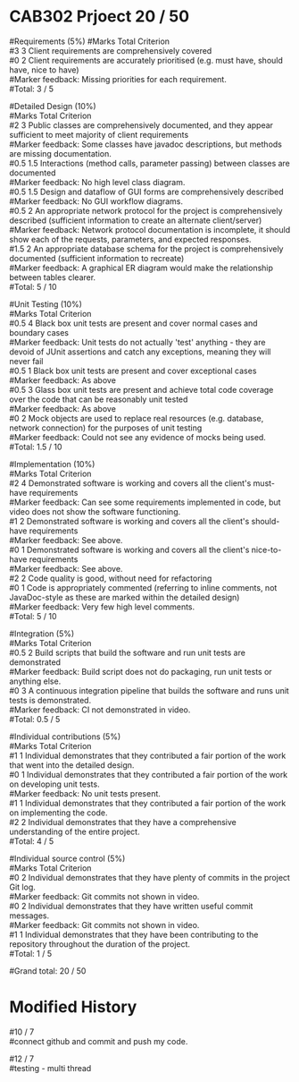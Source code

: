 # CAB302 Prjoect 20 / 50 

#Requirements (5%)
#Marks	Total	Criterion<br/>
#3	3	Client requirements are comprehensively covered<br/>
#0	2	Client requirements are accurately prioritised (e.g. must have, should have, nice to have)<br/>
#Marker feedback: Missing priorities for each requirement.<br/>
#Total:	3 / 5<br/>

#Detailed Design (10%)<br/>
#Marks	Total	Criterion<br/>
#2	3	Public classes are comprehensively documented, and they appear sufficient to meet majority of client requirements<br/>
#Marker feedback: Some classes have javadoc descriptions, but methods are missing documentation.<br/>
#0.5	1.5	Interactions (method calls, parameter passing) between classes are documented<br/>
#Marker feedback: No high level class diagram.<br/>
#0.5	1.5	Design and dataflow of GUI forms are comprehensively described<br/>
#Marker feedback: No GUI workflow diagrams.<br/>
#0.5	2	An appropriate network protocol for the project is comprehensively described (sufficient information to create an alternate client/server)<br/>
#Marker feedback: Network protocol documentation is incomplete, it should show each of the requests, parameters, and expected responses.<br/>
#1.5	2	An appropriate database schema for the project is comprehensively documented (sufficient information to recreate)<br/>
#Marker feedback: A graphical ER diagram would make the relationship between tables clearer.<br/>
#Total:	5 / 10<br/>

#Unit Testing (10%)<br/>
#Marks	Total	Criterion<br/>
#0.5	4	Black box unit tests are present and cover normal cases and boundary cases<br/>
#Marker feedback: Unit tests do not actually 'test' anything - they are devoid of JUnit assertions and catch any exceptions, meaning they will never fail<br/>
#0.5	1	Black box unit tests are present and cover exceptional cases<br/>
#Marker feedback: As above<br/>
#0.5	3	Glass box unit tests are present and achieve total code coverage over the code that can be reasonably unit tested<br/>
#Marker feedback: As above<br/>
#0	2	Mock objects are used to replace real resources (e.g. database, network connection) for the purposes of unit testing<br/>
#Marker feedback: Could not see any evidence of mocks being used.<br/>
#Total:	1.5 / 10<br/>

#Implementation (10%)<br/>
#Marks	Total	Criterion<br/>
#2	4	Demonstrated software is working and covers all the client's must-have requirements<br/>
#Marker feedback: Can see some requirements implemented in code, but video does not show the software functioning.<br/>
#1	2	Demonstrated software is working and covers all the client's should-have requirements<br/>
#Marker feedback: See above.<br/>
#0	1	Demonstrated software is working and covers all the client's nice-to-have requirements<br/>
#Marker feedback: See above.<br/>
#2	2	Code quality is good, without need for refactoring<br/>
#0	1	Code is appropriately commented (referring to inline comments, not JavaDoc-style as these are marked within the detailed design)<br/>
#Marker feedback: Very few high level comments.<br/>
#Total:	5 / 10<br/>

#Integration (5%)<br/>
#Marks	Total	Criterion<br/>
#0.5	2	Build scripts that build the software and run unit tests are demonstrated<br/>
#Marker feedback: Build script does not do packaging, run unit tests or anything else.<br/>
#0	3	A continuous integration pipeline that builds the software and runs unit tests is demonstrated.<br/>
#Marker feedback: CI not demonstrated in video.<br/>
#Total:	0.5 / 5<br/>

#Individual contributions (5%)<br/>
#Marks	Total	Criterion<br/>
#1	1	Individual demonstrates that they contributed a fair portion of the work that went into the detailed design.<br/>
#0	1	Individual demonstrates that they contributed a fair portion of the work on developing unit tests.<br/>
#Marker feedback: No unit tests present.<br/>
#1	1	Individual demonstrates that they contributed a fair portion of the work on implementing the code.<br/>
#2	2	Individual demonstrates that they have a comprehensive understanding of the entire project.<br/>
#Total:	4 / 5<br/>

#Individual source control (5%)<br/>
#Marks	Total	Criterion<br/>
#0	2	Individual demonstrates that they have plenty of commits in the project Git log.<br/>
#Marker feedback: Git commits not shown in video.<br/>
#0	2	Individual demonstrates that they have written useful commit messages.<br/>
#Marker feedback: Git commits not shown in video.<br/>
#1	1	Individual demonstrates that they have been contributing to the repository throughout the duration of the project.<br/>
#Total:	1 / 5<br/>

#Grand total: 20 / 50


# Modified History</br>
#10 / 7 </br>
#connect github and commit and push my code. </br>
 
#12 / 7 </br> 
#testing - multi thread 






